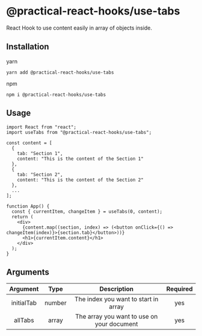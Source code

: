 # @practical-react-hooks/use-tabs

React Hook to use content easily in array of objects inside.

## Installation

yarn  
```
yarn add @practical-react-hooks/use-tabs  
```
  
npm
```  
npm i @practical-react-hooks/use-tabs
```

## Usage
  
```
import React from "react";
import useTabs from "@practical-react-hooks/use-tabs";

const content = [
  {
    tab: "Section 1",
    content: "This is the content of the Section 1"
  },
  {
    tab: "Section 2",
    content: "This is the content of the Section 2"
  },
  ...
];

function App() {
  const { currentItem, changeItem } = useTabs(0, content);
  return (
    <div>
      {content.map((section, index) => (<button onClick={() => changeItem(index)}>{section.tab}</button>))}
      <h1>{currentItem.content}</h1>
    </div>
  );
}
```

## Arguments  
  
|Argument|Type|Description|Required|
|:---:|:---:|:---:|:---:|
|initialTab|number|The index you want to start in array|yes|
|allTabs|array|The array you want to use on your document|yes|